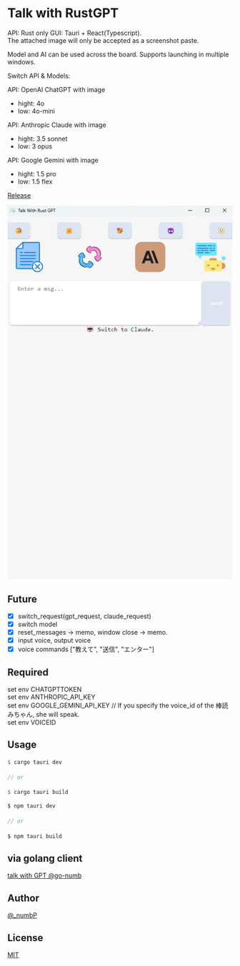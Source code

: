 # Talk with RustGPT
API: Rust only
GUI: Tauri + React(Typescript).  
The attached image will only be accepted as a screenshot paste.

Model and AI can be used across the board. Supports launching in multiple windows.

Switch API & Models:  

API: OpenAI ChatGPT with image
- hight: 4o
- low: 4o-mini  

API: Anthropic Claude with image
- hight: 3.5 sonnet
- low: 3 opus

API: Google Gemini with image
- hight: 1.5 pro
- low: 1.5 flex

[Release](https://github.com/go-numb/TalkWithRustGPT/releases)  

![TalkWithRustGPT](https://github.com/go-numb/TalkWithRustGPT/blob/images/public/talkwithgpt.png)

## Future
- [x] switch_request(gpt_request, claude_request)
- [x] switch model
- [x] reset_messages -> memo, window close -> memo.
- [x] input voice, output voice
- [x] voice commands ["教えて", "送信", "エンター"]

## Required
set env CHATGPTTOKEN  
set env ANTHROPIC_API_KEY  
set env GOOGLE_GEMINI_API_KEY
// If you specify the voice_id of the 棒読みちゃん, she will speak.  
set env VOICEID

## Usage
```rust
$ cargo tauri dev

// or 

$ cargo tauri build
```

```js
$ npm tauri dev

// or 

$ npm tauri build
```



## via golang client
[talk with GPT @go-numb](https://github.com/go-numb/TalkWithGPT)

## Author

[@_numbP](https://twitter.com/_numbP)

## License

[MIT](https://github.com/go-numb/TalkWithRustGPT/blob/master/LICENSE)